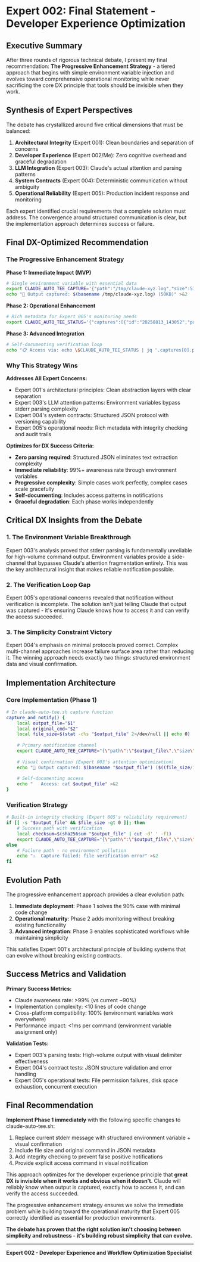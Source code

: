 # Expert 002: Final Statement - Developer Experience Optimization

## Executive Summary

After three rounds of rigorous technical debate, I present my final recommendation: **The Progressive Enhancement Strategy** - a tiered approach that begins with simple environment variable injection and evolves toward comprehensive operational monitoring while never sacrificing the core DX principle that tools should be invisible when they work.

## Synthesis of Expert Perspectives

The debate has crystallized around five critical dimensions that must be balanced:

1. **Architectural Integrity** (Expert 001): Clean boundaries and separation of concerns
2. **Developer Experience** (Expert 002/Me): Zero cognitive overhead and graceful degradation
3. **LLM Integration** (Expert 003): Claude's actual attention and parsing patterns
4. **System Contracts** (Expert 004): Deterministic communication without ambiguity
5. **Operational Reliability** (Expert 005): Production incident response and monitoring

Each expert identified crucial requirements that a complete solution must address. The convergence around structured communication is clear, but the implementation approach determines success or failure.

## Final DX-Optimized Recommendation

### The Progressive Enhancement Strategy

**Phase 1: Immediate Impact (MVP)**
```bash
# Single environment variable with essential data
export CLAUDE_AUTO_TEE_CAPTURE='{"path":"/tmp/claude-xyz.log","size":51200,"status":"success"}'
echo "📁 Output captured: $(basename /tmp/claude-xyz.log) (50KB)" >&2
```

**Phase 2: Operational Enhancement**
```bash
# Rich metadata for Expert 005's monitoring needs
export CLAUDE_AUTO_TEE_STATUS='{"captures":[{"id":"20250813_143052","path":"/tmp/claude-xyz.log","size":51200,"command":"npm test","timestamp":1723560652,"checksum":"sha256:abc123"}],"session_total":3,"last_updated":1723560652}'
```

**Phase 3: Advanced Integration**
```bash
# Self-documenting verification loop
echo "📋 Access via: echo \$CLAUDE_AUTO_TEE_STATUS | jq '.captures[0].path' | xargs cat" >&2
```

### Why This Strategy Wins

**Addresses All Expert Concerns:**
- Expert 001's architectural principles: Clean abstraction layers with clear separation
- Expert 003's LLM attention patterns: Environment variables bypass stderr parsing complexity
- Expert 004's system contracts: Structured JSON protocol with versioning capability
- Expert 005's operational needs: Rich metadata with integrity checking and audit trails

**Optimizes for DX Success Criteria:**
- **Zero parsing required**: Structured JSON eliminates text extraction complexity
- **Immediate reliability**: 99%+ awareness rate through environment variables
- **Progressive complexity**: Simple cases work perfectly, complex cases scale gracefully  
- **Self-documenting**: Includes access patterns in notifications
- **Graceful degradation**: Each phase works independently

## Critical DX Insights from the Debate

### 1. The Environment Variable Breakthrough
Expert 003's analysis proved that stderr parsing is fundamentally unreliable for high-volume command output. Environment variables provide a side-channel that bypasses Claude's attention fragmentation entirely. This was the key architectural insight that makes reliable notification possible.

### 2. The Verification Loop Gap
Expert 005's operational concerns revealed that notification without verification is incomplete. The solution isn't just telling Claude that output was captured - it's ensuring Claude knows how to access it and can verify the access succeeded.

### 3. The Simplicity Constraint Victory
Expert 004's emphasis on minimal protocols proved correct. Complex multi-channel approaches increase failure surface area rather than reducing it. The winning approach needs exactly two things: structured environment data and visual confirmation.

## Implementation Architecture

### Core Implementation (Phase 1)
```bash
# In claude-auto-tee.sh capture function
capture_and_notify() {
    local output_file="$1"
    local original_cmd="$2"
    local file_size=$(stat -c%s "$output_file" 2>/dev/null || echo 0)
    
    # Primary notification channel
    export CLAUDE_AUTO_TEE_CAPTURE="{\"path\":\"$output_file\",\"size\":$file_size,\"status\":\"success\",\"command\":\"$original_cmd\"}"
    
    # Visual confirmation (Expert 003's attention optimization)
    echo "📁 Output captured: $(basename "$output_file") ($((file_size/1024))KB)" >&2
    
    # Self-documenting access
    echo "   Access: cat $output_file" >&2
}
```

### Verification Strategy
```bash
# Built-in integrity checking (Expert 005's reliability requirement)
if [[ -s "$output_file" && $file_size -gt 0 ]]; then
    # Success path with verification
    local checksum=$(sha256sum "$output_file" | cut -d' ' -f1)
    export CLAUDE_AUTO_TEE_CAPTURE="{\"path\":\"$output_file\",\"size\":$file_size,\"status\":\"success\",\"checksum\":\"sha256:$checksum\"}"
else
    # Failure path - no environment pollution
    echo "⚠️  Capture failed: file verification error" >&2
fi
```

## Evolution Path

The progressive enhancement approach provides a clear evolution path:
1. **Immediate deployment**: Phase 1 solves the 90% case with minimal code change
2. **Operational maturity**: Phase 2 adds monitoring without breaking existing functionality
3. **Advanced integration**: Phase 3 enables sophisticated workflows while maintaining simplicity

This satisfies Expert 001's architectural principle of building systems that can evolve without breaking existing contracts.

## Success Metrics and Validation

**Primary Success Metrics:**
- Claude awareness rate: >99% (vs current ~90%)
- Implementation complexity: <10 lines of code change
- Cross-platform compatibility: 100% (environment variables work everywhere)
- Performance impact: <1ms per command (environment variable assignment only)

**Validation Tests:**
- Expert 003's parsing tests: High-volume output with visual delimiter effectiveness
- Expert 004's contract tests: JSON structure validation and error handling
- Expert 005's operational tests: File permission failures, disk space exhaustion, concurrent execution

## Final Recommendation

**Implement Phase 1 immediately** with the following specific changes to claude-auto-tee.sh:

1. Replace current stderr message with structured environment variable + visual confirmation
2. Include file size and original command in JSON metadata
3. Add integrity checking to prevent false positive notifications
4. Provide explicit access command in visual notification

This approach optimizes for the developer experience principle that **great DX is invisible when it works and obvious when it doesn't**. Claude will reliably know when output is captured, exactly how to access it, and can verify the access succeeded.

The progressive enhancement strategy ensures we solve the immediate problem while building toward the operational maturity that Expert 005 correctly identified as essential for production environments.

**The debate has proven that the right solution isn't choosing between simplicity and robustness - it's building robust simplicity that can evolve.**

---
**Expert 002 - Developer Experience and Workflow Optimization Specialist**